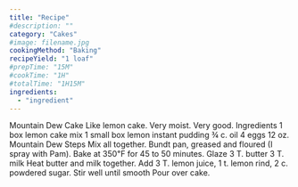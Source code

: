 ```yaml
---
title: "Recipe"
#description: ""
category: "Cakes"
#image: filename.jpg
cookingMethod: "Baking"
recipeYield: "1 loaf"
#prepTime: "15M"
#cookTime: "1H"
#totalTime: "1H15M"
ingredients:
  - "ingredient"
---
```


Mountain Dew Cake
Like lemon cake. Very moist. Very good.
Ingredients
1 box lemon cake mix
1 small box lemon instant pudding
¾ c. oil
4 eggs
12 oz. Mountain Dew
Steps
Mix all together.
Bundt pan, greased and floured (I spray with Pam).
Bake at 350℉ for 45 to 50 minutes.
Glaze
3 T. butter
3 T. milk
Heat butter and milk together.
Add 3 T. lemon juice, 1 t. lemon rind, 2 c. powdered sugar.
Stir well until smooth
Pour over cake.
